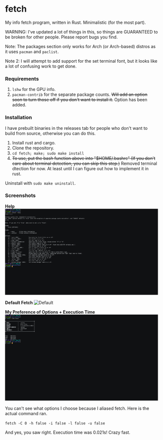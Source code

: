 # fetch
My info fetch program, written in Rust. Minimalistic (for the most part).

WARNING: I've updated a lot of things in this, so things are GUARANTEED to be broken for other people. Please report bugs you find.

Note: The packages section only works for Arch (or Arch-based) distros as it uses `pacman` and `paclist`.

Note 2: I will attempt to add support for the set terminal font, but it looks like a lot of confusing work to get done.

### Requirements
1. `lshw` for the GPU info.
2. `pacman-contrib` for the separate package counts. ~~Will add an option soon to turn those off if you don't want to install it.~~ Option has been added.

### Installation
I have prebuilt binaries in the releases tab for people who don't want to build from source, otherwise you can do this.

1. Install rust and cargo.
2. Clone the repository.
3. `cd fetch; make; sudo make install`
4. ~~To use, put the bash function above into "$HOME/.bashrc" (If you don't care about terminal detection, you can skip this step.)~~ Removed terminal dtection for now. At least until I can figure out how to implement it in rust.

Uninstall with `sudo make uninstall`.

### Screenshots

**Help**
![Help](Screenshots/help.png?raw=true "Help")

**Default Fetch**
![Default](Screenshots/default.png?raw=true "Default")

**My Preference of Options + Execution Time**
![Default](Screenshots/preference.png?raw=true "Default")

You can't see what options I choose because I aliased fetch. Here is the actual command ran.

`fetch -C 0 -h false -i false -l false -u false`

And yes, you saw right. Execution time was 0.021s! Crazy fast.
